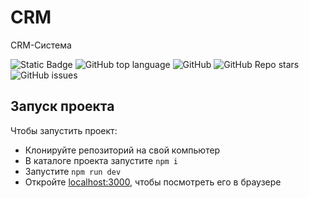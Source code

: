 # CRM
CRM-Система <!-- описание репозитория -->
<!--Блок информации о репозитории в бейджах-->
![Static Badge](https://img.shields.io/badge/OkulusDev-Oxygen-Oxygen)
![GitHub top language](https://img.shields.io/github/languages/top/OkulusDev/Oxygen)
![GitHub](https://img.shields.io/github/license/OkulusDev/Oxygen)
![GitHub Repo stars](https://img.shields.io/github/stars/OkulusDev/Oxygen)
![GitHub issues](https://img.shields.io/github/issues/OkulusDev/Oxygen)

<!--Запуск проекта-->
## Запуск проекта

Чтобы запустить проект:

- Клонируйте репозиторий на свой компьютер
- В каталоге проекта запустите `npm i`
- Запустите `npm run dev`
- Откройте [localhost:3000](http://localhost:3000/), чтобы посмотреть его в браузере
